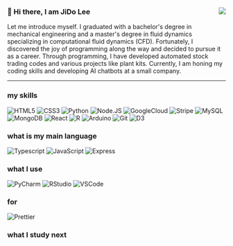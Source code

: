 ### 👋 Hi there, I am JiDo Lee  <img align="right" src="https://komarev.com/ghpvc/?username=JidoLee&color=000000"/>
Let me introduce myself. I graduated with a bachelor's degree in mechanical engineering and a master's degree in fluid dynamics specializing in computational fluid dynamics (CFD). Fortunately, I discovered the joy of programming along the way and decided to pursue it as a career. Through programming, I have developed automated stock trading codes and various projects like plant kits. Currently, I am honing my coding skills and developing AI chatbots at a small company. 
<hr class ="one">

### my skills

![HTML5](https://img.shields.io/badge/HTML5-E34F26?style=for-the-badge&logo=html5&logoColor=white)
![CSS3](https://img.shields.io/badge/CSS3-1572B6?style=for-the-badge&logo=css3&logoColor=white)
![Python](https://img.shields.io/badge/Python-14354C?style=for-the-badge&logo=python&logoColor=white)
![Node.JS](https://img.shields.io/badge/Node.js-43853D?style=for-the-badge&logo=node.js&logoColor=white)
![GoogleCloud](https://img.shields.io/badge/Google_Cloud-4285F4?style=for-the-badge&logo=google-cloud&logoColor=white)
![Stripe](https://img.shields.io/badge/Stripe-626CD9?style=for-the-badge&logo=Stripe&logoColor=white)
![MySQL](https://img.shields.io/badge/MySQL-005C84?style=for-the-badge&logo=mysql&logoColor=white)
![MongoDB](https://img.shields.io/badge/MongoDB-4EA94B?style=for-the-badge&logo=mongodb&logoColor=white)
![React](https://img.shields.io/badge/React-20232A?style=for-the-badge&logo=react&logoColor=61DAFB)
![R](https://img.shields.io/badge/R-276DC3?style=for-the-badge&logo=r&logoColor=white)
![Arduino](https://img.shields.io/badge/Arduino-00979D?style=for-the-badge&logo=Arduino&logoColor=white)
![Git](https://img.shields.io/badge/GIT-E44C30?style=for-the-badge&logo=git&logoColor=white)
![D3](https://img.shields.io/badge/-D3.js-F9A03C?style=for-the-badge&logo=d3.js&logoColor=white)

### what is my main language 
![Typescript](https://img.shields.io/badge/TypeScript-007ACC?style=for-the-badge&logo=typescript&logoColor=white)
![JavaScript](https://img.shields.io/badge/JavaScript-F7DF1E?style=for-the-badge&logo=javascript&logoColor=black)
![Express](https://img.shields.io/badge/Express.js-404D59?style=for-the-badge)


### what I use
![PyCharm](https://img.shields.io/badge/PyCharm-000000.svg?&style=for-the-badge&logo=PyCharm&logoColor=white)
![RStudio](https://img.shields.io/badge/RStudio-75AADB?style=for-the-badge&logo=RStudio&logoColor=white)
![VSCode](https://img.shields.io/badge/Visual_Studio_Code-0078D4?style=for-the-badge&logo=visual%20studio%20code&logoColor=white)

### for 
![Prettier](https://img.shields.io/badge/prettier-1A2C34?style=for-the-badge&logo=prettier&logoColor=F7BA3E)

### what I study next
<!-- ![Flutter](https://img.shields.io/badge/Flutter-02569B?style=for-the-badge&logo=flutter&logoColor=white) -->

<!--
**LICHIHTAO/LICHIHTAO** is a ✨ _special_ ✨ repository because its `README.md` (this file) appears on your GitHub profile.

Here are some ideas to get you started:

- 🔭 I’m currently working on ...
- 🌱 I’m currently learning ...
- 👯 I’m looking to collaborate on ...
- 🤔 I’m looking for help with ...
- 💬 Ask me about ...
- 📫 How to reach me: ...
- 😄 Pronouns: ...
- ⚡ Fun fact: ...
-->
